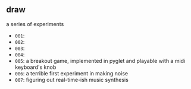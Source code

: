 draw
----

a series of experiments

- `001`:
- `002`:
- `003`:
- `004`:
- `005`: a breakout game, implemented in pyglet and playable with a midi keyboard's knob
- `006`: a terrible first experiment in making noise
- `007`: figuring out real-time-ish music synthesis
